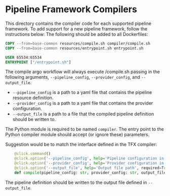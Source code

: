 # Pipeline Framework Compilers
This directory contains the compiler code for each supported pipeline framework. To add support for a new pipeline framework, follow the instructions below:
The following should be added to all Dockerfiles:

```Dockerfile
COPY --from=base-common resources/compile.sh compiler/compile.sh
COPY --from=base-common resources/entrypoint.sh entrypoint.sh

USER 65534:65534
ENTRYPOINT ["/entrypoint.sh"]
```

The compile argo workflow will always execute /compile.sh passing in the following arguments, `--pipeline_config`, `--provider_config`, and `--output_file`.

* `--pipeline_config` is a path to a yaml file that contains the pipeline resource definition.
* `--provider_config` is a path to a yaml file that contains the provider configuration.
* `--output_file` is a path to a file that the compiled pipeline definition should be written to.

The Python module is required to be named `compiler`. The entry point to the Python compiler module should accept (or ignore these) parameters.

Suggestion would be to match the interface defined in the TFX compiler:

```python
    @click.command()
    @click.option('--pipeline_config', help='Pipeline configuration in yaml format', required=True)
    @click.option('--provider_config', help='Provider configuration in yaml format', required=True)
    @click.option('--output_file', help='Output file path', required=True)
    def compile(pipeline_config: str, provider_config: str, output_file: str):
```

The pipeline definition should be written to the output file defined in `--output_file`.

